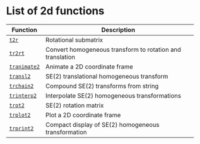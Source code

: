 ---
---
# List of 2d functions

| Function | Description|
|---|---|
|[`t2r`](TOC_t2r.html) | Rotational submatrix |
|[`tr2rt`](TOC_tr2rt.html) | Convert homogeneous transform to rotation and translation |
|[`tranimate2`](TOC_tranimate2.html) | Animate a 2D coordinate frame |
|[`transl2`](TOC_transl2.html) | SE(2) translational homogeneous transform |
|[`trchain2`](TOC_trchain2.html) | Compound SE(2) transforms from string |
|[`trinterp2`](TOC_trinterp2.html) | Interpolate SE(2) homogeneous transformations |
|[`trot2`](TOC_trot2.html) | SE(2) rotation matrix |
|[`trplot2`](TOC_trplot2.html) | Plot a 2D coordinate frame |
|[`trprint2`](TOC_trprint2.html) | Compact display of SE(2) homogeneous transformation |
